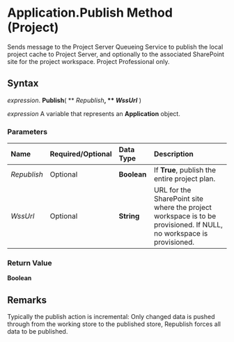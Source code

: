 
# Application.Publish Method (Project)

Sends message to the Project Server Queueing Service to publish the local project cache to Project Server, and optionally to the associated SharePoint site for the project workspace. Project Professional only. 


## Syntax

 _expression_. **Publish**( ** _Republish_**, ** _WssUrl_** )

 _expression_ A variable that represents an **Application** object.


### Parameters



|**Name**|**Required/Optional**|**Data Type**|**Description**|
|:-----|:-----|:-----|:-----|
| _Republish_|Optional|**Boolean**|If  **True**, publish the entire project plan.|
| _WssUrl_|Optional|**String**|URL for the SharePoint site where the project workspace is to be provisioned. If NULL, no workspace is provisioned.|

### Return Value

 **Boolean**


## Remarks

Typically the publish action is incremental: Only changed data is pushed through from the working store to the published store, Republish forces all data to be published. 

